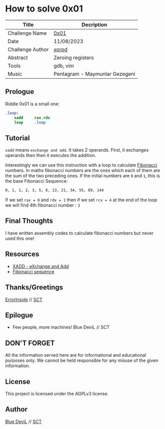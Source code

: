 # How to solve 0x01

| Title                     | Decription                                       |
|---------------------------|--------------------------------------------------|
| Challenge Name            | [0x01][challenge]                                |
| Date                      | 11/08/2023                                       |
| Challenge Author          | [xorpd][web-xorpd]                               |
| Abstract                  | Zeroing registers                                |
| Tools                     | gdb, vim                                         |
| Music                     | Pentagram - Maymunlar Gezegeni                   |

## Prologue

Riddle 0x01 is a small one:

```nasm
.loop:
    xadd     rax,rdx
    loop     .loop
```

## Tutorial

`xadd` means `exchange and add`. It takes 2 operands. First, it exchanges
operands then then it executes the addition.

Interestingly we can use this instruction with a loop to calculate
[Fibonacci][web-wiki-fibo-seq] numbers. In maths fibonacci numbers are the ones
which each of them are the sum of the two preceding ones. If the initial
numbers are `0` and `1`,  this is the base Fibonacci Sequence:

```txt
0, 1, 1, 2, 3, 5, 8, 13, 21, 34, 55, 89, 144
```

If we set `rax = 0` and `rdx = 1` then if we set `rcx = 4` at the end of the loop we will find 4th fibonacci number : `3`

## Final Thoughts

I have written assembly codes to calculate fibonacci numbers but never used
this one!

## Resources

* [XADD - eXchange and Add][web-intel-xadd]
* [Fibonacci sequence][web-wiki-fibo-seq]

## Thanks/Greetings

[ErrorInside][web-ei] // [SCT][web-sct]

## Epilogue

* Few people, more machines! Blue DeviL // SCT

## DON'T FORGET

All the information served here are for informational and educational purposes
only. We cannot be held responsible for any misuse of the given information.

## License

This project is licensed under the AGPLv3 license.

## Author

[Blue DeviL][web-bd] // [SCT][web-sct]

[web-bd]:  https://gitlab.com/bluedevil
[web-ei]:  https://gitlab.com/error.inside
[web-xorpd]: https://github.com/xorpd
[web-sct]: http://www.sctzine.com
[challenge]: https://www.xorpd.net/pages/xchg_rax/snip_01.html
[web-intel-xadd]: https://www.felixcloutier.com/x86/xadd
[web-wiki-fibo-seq]: https://en.wikipedia.org/wiki/Fibonacci_sequence
